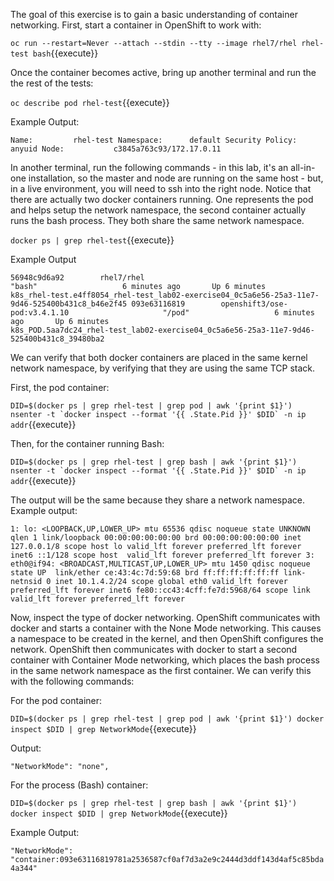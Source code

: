 The goal of this exercise is to gain a basic understanding of container networking. First, start a container in OpenShift to work with:

``oc run --restart=Never --attach --stdin --tty --image rhel7/rhel rhel-test bash``{{execute}}


Once the container becomes active, bring up another terminal and run the the rest of the tests:

``oc describe pod rhel-test``{{execute}}


Example Output:

``Name:			rhel-test
Namespace:		default
Security Policy:	anyuid
Node:			c3845a763c93/172.17.0.11``


In another terminal, run the following commands - in this lab, it's an all-in-one installation, so the master and node are running on the same host - but, in a live environment, you will need to ssh into the right node. Notice that there are actually two docker containers running. One represents the pod and helps setup the network namespace, the second container actually runs the bash process. They both share the same network namespace.

``docker ps | grep rhel-test``{{execute}}


Example Output

``56948c9d6a92        rhel7/rhel                                       "bash"                   6 minutes ago       Up 6 minutes                            k8s_rhel-test.e4ff8054_rhel-test_lab02-exercise04_0c5a6e56-25a3-11e7-9d46-525400b431c8_b46e2f45
093e63116819        openshift3/ose-pod:v3.4.1.10                     "/pod"                   6 minutes ago       Up 6 minutes                            k8s_POD.5aa7dc24_rhel-test_lab02-exercise04_0c5a6e56-25a3-11e7-9d46-525400b431c8_39480ba2``


We can verify that both docker containers are placed in the same kernel network namespace, by verifying that they are using the same TCP stack.

First, the pod container:

``DID=$(docker ps | grep rhel-test | grep pod | awk '{print $1}')
nsenter -t `docker inspect --format '{{ .State.Pid }}' $DID` -n ip addr``{{execute}}

Then, for the container running Bash:

``DID=$(docker ps | grep rhel-test | grep bash | awk '{print $1}')
nsenter -t `docker inspect --format '{{ .State.Pid }}' $DID` -n ip addr``{{execute}}


The output will be the same because they share a network namespace. Example output:

``1: lo: <LOOPBACK,UP,LOWER_UP> mtu 65536 qdisc noqueue state UNKNOWN qlen 1
    link/loopback 00:00:00:00:00:00 brd 00:00:00:00:00:00
    inet 127.0.0.1/8 scope host lo
       valid_lft forever preferred_lft forever
    inet6 ::1/128 scope host 
       valid_lft forever preferred_lft forever
3: eth0@if94: <BROADCAST,MULTICAST,UP,LOWER_UP> mtu 1450 qdisc noqueue state UP 
    link/ether ce:43:4c:7d:59:68 brd ff:ff:ff:ff:ff:ff link-netnsid 0
    inet 10.1.4.2/24 scope global eth0
       valid_lft forever preferred_lft forever
    inet6 fe80::cc43:4cff:fe7d:5968/64 scope link 
       valid_lft forever preferred_lft forever``


Now, inspect the type of docker networking. OpenShift communicates with docker and starts a container with the None Mode networking. This causes a namespace to be created in the kernel, and then OpenShift configures the network. OpenShift then communicates with docker to start a second container with Container Mode networking, which places the bash process in the same network namespace as the first container. We can verify this with the following commands:

For the pod container:

``DID=$(docker ps | grep rhel-test | grep pod | awk '{print $1}')
docker inspect $DID | grep NetworkMode``{{execute}}


Output:

``"NetworkMode": "none",``


For the process (Bash) container:

``DID=$(docker ps | grep rhel-test | grep bash | awk '{print $1}')
docker inspect $DID | grep NetworkMode``{{execute}}


Example Output:

``"NetworkMode": "container:093e63116819781a2536587cf0af7d3a2e9c2444d3ddf143d4af5c85bda4a344"``

